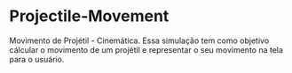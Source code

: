 # Projectile-Movement
 Movimento de Projétil - Cinemática. Essa simulação tem como objetivo cálcular o movimento de um projétil e representar o seu movimento na tela para o usuário.
